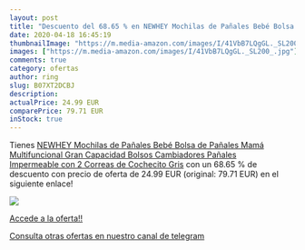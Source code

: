 ```yaml
---
layout: post
title: "Descuento del 68.65 % en NEWHEY Mochilas de Pañales Bebé Bolsa de"
date: 2020-04-18 16:45:19
thumbnailImage: "https://m.media-amazon.com/images/I/41VbB7LQgGL._SL200_.jpg"
images: ["https://m.media-amazon.com/images/I/41VbB7LQgGL._SL200_.jpg"]
comments: true
category: ofertas
author: ring
slug: B07XT2DCBJ
description:
actualPrice: 24.99 EUR
comparePrice: 79.71 EUR
inStock: true
---
```


Tienes [NEWHEY Mochilas de Pañales Bebé Bolsa de Pañales Mamá Multifuncional Gran Capacidad Bolsos Cambiadores Pañales Impermeable con 2 Correas de Cochecito Gris](https://www.amazon.com/dp/B07XT2DCBJ/?tag=redken08-20) con un 68.65 % de descuento con precio de oferta de 24.99 EUR (original: 79.71 EUR) en el siguiente enlace!

[![](https://m.media-amazon.com/images/I/41VbB7LQgGL._SL200_.jpg)](https://www.amazon.com/dp/B07XT2DCBJ/?tag=redken08-20)

[Accede a la oferta!!](https://www.amazon.com/dp/B07XT2DCBJ/?tag=redken08-20)

[Consulta otras ofertas en nuestro canal de telegram](https://t.me/s/ofertas25)
